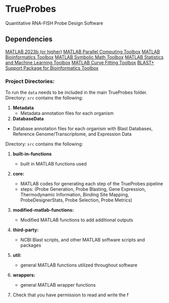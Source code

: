 # TrueProbes
Quantitative RNA-FISH Probe Design Software



## Dependencies
[MATLAB 2023b (or higher)](https://www.mathworks.com/products/get-matlab.html?s_tid=gn_getml)
[MATLAB Parallel Computing Toolbox](https://www.mathworks.com/products/parallel-computing.html)
[MATLAB Bioinformatics Toolbox](https://www.mathworks.com/products/bioinfo.html)
[MATLAB Symbolic Math Toolbox](https://www.mathworks.com/products/symbolic.html)
[MATLAB Statistics and Machine Learning Toolbox](https://www.mathworks.com/products/statistics.html)
[MATLAB Curve Fitting Toolbox](https://www.mathworks.com/products/curvefitting.html)
[BLAST+ Support Package for Bioinformatics Toolbox](https://www.mathworks.com/products/curvefitting.html)

### Project Directories:

To run the `data` needs to be included in the main TrueProbes folder.
Directory: `src` contains the following: 
1. **Metadata**
   - Metadata annotation files for each organism
2.  **DatabaseData**
   - Database annotation files for each organism with Blast Databases, Reference Genome/Transcriptome, and Expression Data
   
Directory: `src` contains the following: 
1. **built-in-functions**
   - built in MATLAB functions used
2. **core:**
   - MATLAB codes for generating each step of the TrueProbes pipeline
   - steps: (Probe Generation, Probe Blasting, Gene Expression, Thermodynamic Information,
     Binding Site Mapping, ProbeDesignerStats, Probe Selection, Probe Metrics)
3. **modified-matlab-functions:**
   - Modified MATLAB functions to add additional outputs 

4. **third-party:**
   - NCBI Blast scripts, and other MATLAB software scripts and packages  

5. **util:**
   - general MATLAB functions utilized throughout software
   
6. **wrappers:**
   - general MATLAB wrapper functions


1. Check that you have permission to read and write the f